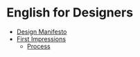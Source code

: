 # English for Designers

- [Design Manifesto](01-design-manifesto)
- [First Impressions](02-first-impressions)
  - [Process](02-first-impressions/process.md)
